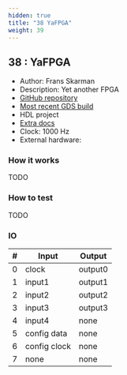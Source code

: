 ```yaml
---
hidden: true
title: "38 YaFPGA"
weight: 39
---
```


## 38 : YaFPGA

* Author: Frans Skarman
* Description: Yet another FPGA
* [GitHub repository](https://github.com/TheZoq2/smolfpga)
* [Most recent GDS build](https://github.com/TheZoq2/smolfpga/actions/runs/3457148891)
* HDL project
* [Extra docs](TODO)
* Clock: 1000 Hz
* External hardware: 



### How it works

TODO

### How to test

TODO

### IO

| # | Input        | Output       |
|---|--------------|--------------|
| 0 | clock  | output0 |
| 1 | input1  | output1 |
| 2 | input2  | output2 |
| 3 | input3  | output3 |
| 4 | input4  | none |
| 5 | config data  | none |
| 6 | config clock  | none |
| 7 | none  | none |
